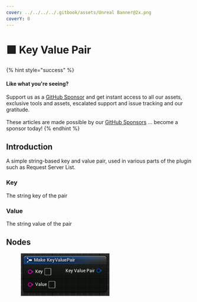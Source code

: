 ```yaml
---
cover: ../../../../.gitbook/assets/Unreal Banner@2x.png
coverY: 0
---
```


# 🟩 Key Value Pair

{% hint style="success" %}
#### Like what you're seeing?

Support us as a [GitHub Sponsor](../../../../become-a-sponsor/) and get instant access to all our assets, exclusive tools and assets, escalated support and issue tracking and our gratitude.\
\
These articles are made possible by our [GitHub Sponsors](../../../../become-a-sponsor/) ... become a sponsor today!
{% endhint %}

## Introduction

A simple string-based key and value pair, used in various parts of the plugin such as Request Server List.

### Key

The string key of the pair

### Value

The string value of the pair

## Nodes

<figure><img src="../../../../.gitbook/assets/image (262).png" alt=""><figcaption></figcaption></figure>
